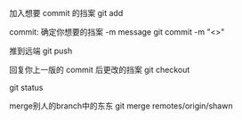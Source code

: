 加入想要 commit 的挡案
git add <file>

commit: 确定你想要的挡案 -m message
git commit -m "<>"

推到远端
git push

回复你上一版的 commit 后更改的挡案
git checkout <file>

git status

merge别人的branch中的东东
git merge remotes/origin/shawn